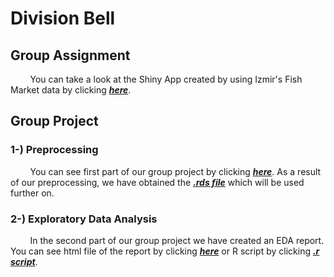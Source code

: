 # Division Bell

## Group Assignment

&nbsp;&nbsp;&nbsp;&nbsp;&nbsp;&nbsp;&nbsp; You can take a look at the Shiny App created by using Izmir's Fish Market data by clicking ***[here](https://divisionbell.shinyapps.io/fishprice/)***.

## Group Project

### 1-) Preprocessing

&nbsp;&nbsp;&nbsp;&nbsp;&nbsp;&nbsp;&nbsp; You can see first part of our group project by clicking ***[here](https://pjournal.github.io/mef05g-division-bell/pre_processed.nb.html)***. As a result of our preprocessing, we have obtained the ***[.rds file](https://pjournal.github.io/mef05g-division-bell/natural_gas_data.rds)*** which will be used further on.

### 2-) Exploratory Data Analysis

&nbsp;&nbsp;&nbsp;&nbsp;&nbsp;&nbsp;&nbsp; In the second part of our group project we have created an EDA report. You can see html file of the report by clicking ***[here](https://pjournal.github.io/mef05g-division-bell/eda.nb.html)*** or R script by clicking ***[.r script](https://pjournal.github.io/mef05g-division-bell/eda.R)***.
